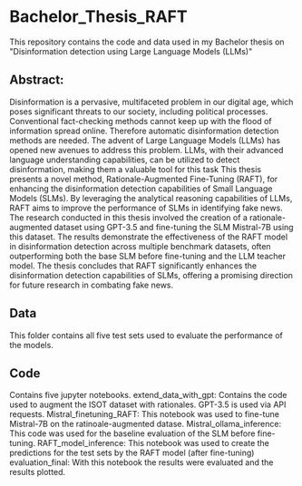 # Bachelor_Thesis_RAFT
This repository contains the code and data used in my Bachelor thesis on "Disinformation detection using Large Language Models (LLMs)"

## Abstract:
Disinformation is a pervasive, multifaceted problem in our digital age, which poses significant threats to our society, including political processes. Conventional fact-checking methods cannot keep up with the flood of information spread online. Therefore automatic disinformation detection methods are needed. The advent of Large Language Models (LLMs) has opened new avenues to address this problem. LLMs, with their advanced language understanding capabilities, can be utilized to detect disinformation, making them a valuable tool for this task
This thesis presents a novel method, Rationale-Augmented Fine-Tuning (RAFT), for enhancing the disinformation detection capabilities of Small Language Models (SLMs). By leveraging the analytical reasoning capabilities of LLMs, RAFT aims to improve the performance of SLMs in identifying fake news. The research conducted in this thesis involved the creation of a rationale-augmented dataset using GPT-3.5 and fine-tuning the SLM Mistral-7B using this dataset.
The results demonstrate the effectiveness of the RAFT model in disinformation detection across multiple benchmark datasets, often outperforming both the base SLM before fine-tuning and the LLM teacher model. The thesis concludes that RAFT significantly enhances the disinformation detection capabilities of SLMs, offering a promising direction for future research in combating fake news.
## Data
This folder contains all five test sets used to evaluate the performance of the models.

## Code
Contains five jupyter notebooks.
extend_data_with_gpt: Contains the code used to augment the ISOT dataset with rationales. GPT-3.5 is used via API requests. 
Mistral_finetuning_RAFT: This notebook was used to fine-tune Mistral-7B on the ratinoale-augmented datase. 
Mistral_ollama_inference: This code was used for the baseline evaluation of the SLM before fine-tuning.
RAFT_model_inference: This notebook was used to create the predictions for the test sets by the RAFT model (after fine-tuning)
evaluation_final: With this notebook the results were evaluated and the results plotted.
